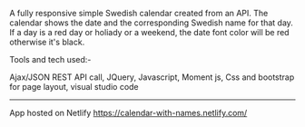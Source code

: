 A fully responsive simple Swedish calendar created from an API. The calendar shows the date and the corresponding Swedish name for that day. 
If a day is a red day or holiady or a weekend, the date font color will be red otherwise it's black.


Tools and tech used:-

Ajax/JSON REST API call, 
JQuery, 
Javascript, 
Moment js, 
Css and bootstrap for page layout, 
visual studio code


*****************************

App hosted on Netlify
https://calendar-with-names.netlify.com/

